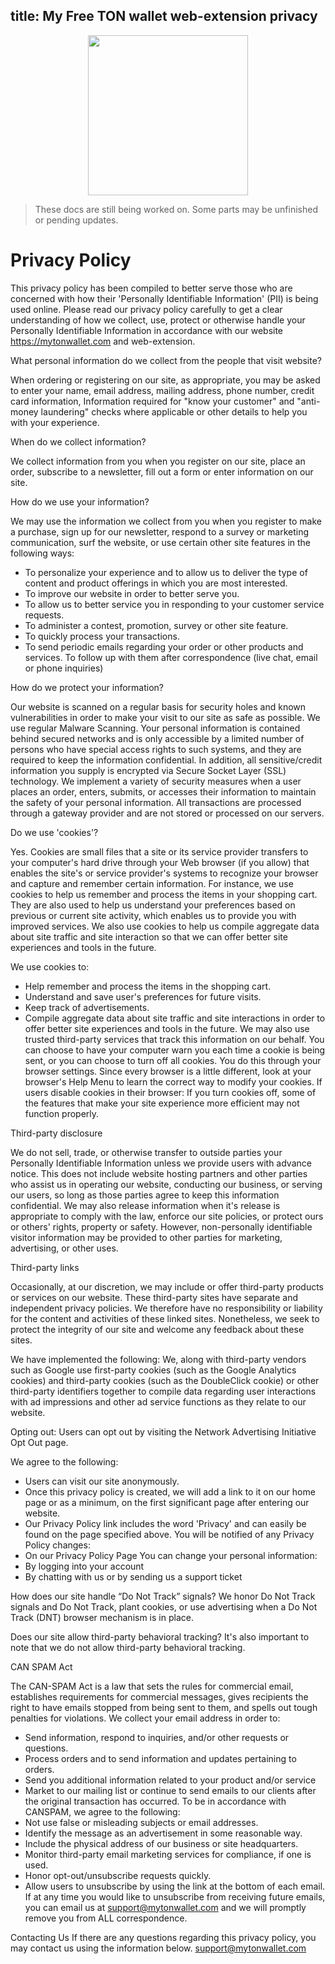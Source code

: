 title: My Free TON wallet web-extension privacy
---

<img style="width: 256px; margin-left: auto; margin-right: auto; text-align: center; display: block;" src="/images/big_logo.png" />

> These docs are still being worked on. Some parts may be unfinished or pending updates.

# Privacy Policy
This privacy policy has been compiled to better serve those who are concerned with how their 'Personally Identifiable Information' (PII) is being used online. Please read our privacy policy carefully to get a clear understanding of how we collect, use, protect or otherwise handle your Personally Identifiable Information in accordance with our website
https://mytonwallet.com and web-extension.

What personal information do we collect from the people that visit website?

When ordering or registering on our site, as appropriate, you may be asked to enter your name, email address, mailing address, phone number, credit card information, Information required for "know your customer" and "anti-money laundering" checks where applicable or other details to help you with your experience.

When do we collect information?

We collect information from you when you register on our site, place an order, subscribe to a newsletter, fill out a form or enter information on our site.

How do we use your information?

We may use the information we collect from you when you register to make a purchase, sign up for our newsletter, respond to a survey or marketing communication, surf the website, or use certain other site features in the following ways:

* To personalize your experience and to allow us to deliver the type of content and product offerings in which you are most interested.
* To improve our website in order to better serve you.
* To allow us to better service you in responding to your customer service requests.
* To administer a contest, promotion, survey or other site feature.
* To quickly process your transactions.
* To send periodic emails regarding your order or other products and services. To follow up with them after correspondence (live chat, email or phone inquiries)

How do we protect your information?

Our website is scanned on a regular basis for security holes and known vulnerabilities in order to make your visit to our site as safe as possible. We use regular Malware Scanning. Your personal information is contained behind secured networks and is only accessible by a limited number of persons who have special access rights to such systems, and they are required to keep the information confidential. In addition, all sensitive/credit information you supply is encrypted via Secure Socket Layer (SSL) technology. We implement a variety of security measures when a user places an order, enters, submits, or accesses their information to maintain the safety of your personal information. All transactions are processed through a gateway provider and are not stored or processed on our servers.

Do we use 'cookies'?

Yes. Cookies are small files that a site or its service provider transfers to your computer's hard drive through your Web browser (if you allow) that enables the site's or service provider's systems to recognize your browser and capture and remember certain information. For instance, we use cookies to help us remember and process the items in your shopping cart. They are also used to help us understand your preferences based on previous or current site activity, which enables us to provide you with improved services. We also use cookies to help us compile aggregate data about site traffic and site interaction so that we can offer better site experiences and tools in the future.

We use cookies to:

* Help remember and process the items in the shopping cart.
* Understand and save user's preferences for future visits.
* Keep track of advertisements.
* Compile aggregate data about site traffic and site interactions in order to offer better site experiences and tools in the future. We may also use trusted third-party services that track this information on our behalf. You can choose to have your computer warn you each time a cookie is being sent, or you can choose to turn off all cookies. You do this through your browser settings. Since every browser is a little different, look at your browser's Help Menu to learn the correct way to modify your cookies.
If users disable cookies in their browser: If you turn cookies off, some of the features that make your site experience more efficient may not function properly.

Third-party disclosure

We do not sell, trade, or otherwise transfer to outside parties your Personally Identifiable Information unless we provide users with advance notice. This does not include website hosting partners and other parties who assist us in operating our website, conducting our business, or serving our users, so long as those parties agree to keep this information confidential. We may also release information when it's release is appropriate to comply with the law, enforce our site policies, or protect ours or others' rights, property or safety. However, non-personally identifiable visitor information may be provided to other parties for marketing, advertising, or other uses.

Third-party links

Occasionally, at our discretion, we may include or offer third-party products or services on our website. These third-party sites have separate and independent privacy policies. We therefore have no responsibility or liability for the content and activities of these linked sites. Nonetheless, we seek to protect the integrity of our site and welcome any feedback about these sites.

We have implemented the following:
We, along with third-party vendors such as Google use first-party cookies (such as the Google Analytics cookies) and third-party cookies (such as the DoubleClick cookie) or other third-party identifiers together to compile data regarding user interactions with ad impressions and other ad service functions as they relate to our website.

Opting out:
Users can opt out by visiting the Network Advertising Initiative Opt Out page.

We agree to the following:
* Users can visit our site anonymously.
* Once this privacy policy is created, we will add a link to it on our home page or as a minimum, on the first significant page after entering our website.
* Our Privacy Policy link includes the word 'Privacy' and can easily be found on the page specified above.
You will be notified of any Privacy Policy changes:
* On our Privacy Policy Page You can change your personal information:
* By logging into your account
* By chatting with us or by sending us a support ticket

How does our site handle “Do Not Track” signals?
We honor Do Not Track signals and Do Not Track, plant cookies, or use advertising when a Do Not Track (DNT) browser mechanism is in place.

Does our site allow third-party behavioral tracking?
It's also important to note that we do not allow third-party behavioral tracking.

CAN SPAM Act

The CAN-SPAM Act is a law that sets the rules for commercial email, establishes requirements for commercial messages, gives recipients the right to have emails stopped from being sent to them, and spells out tough penalties for violations.
We collect your email address in order to:
* Send information, respond to inquiries, and/or other requests or questions.
* Process orders and to send information and updates pertaining to orders.
* Send you additional information related to your product and/or service
* Market to our mailing list or continue to send emails to our clients after the original transaction has occurred.
To be in accordance with CANSPAM, we agree to the following:
* Not use false or misleading subjects or email addresses.
* Identify the message as an advertisement in some reasonable way.
* Include the physical address of our business or site headquarters.
* Monitor third-party email marketing services for compliance, if one is used.
* Honor opt-out/unsubscribe requests quickly.
* Allow users to unsubscribe by using the link at the bottom of each email.
If at any time you would like to unsubscribe from receiving future emails, you can email us at support@mytonwallet.com and we will promptly remove you from ALL correspondence.

Contacting Us
If there are any questions regarding this privacy policy, you may contact us using the information below. support@mytonwallet.com
